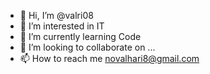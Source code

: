 - 👋 Hi, I’m @valri08
- 👀 I’m interested in IT
- 🌱 I’m currently learning Code
- 💞️ I’m looking to collaborate on ...
- 📫 How to reach me novalhari8@gmail.com

<!---
valri08/valri08 is a ✨ special ✨ repository because its `README.md` (this file) appears on your GitHub profile.
You can click the Preview link to take a look at your changes.
--->
